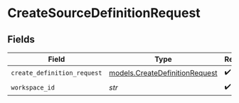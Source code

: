 # CreateSourceDefinitionRequest


## Fields

| Field                                                                  | Type                                                                   | Required                                                               | Description                                                            |
| ---------------------------------------------------------------------- | ---------------------------------------------------------------------- | ---------------------------------------------------------------------- | ---------------------------------------------------------------------- |
| `create_definition_request`                                            | [models.CreateDefinitionRequest](../models/createdefinitionrequest.md) | :heavy_check_mark:                                                     | N/A                                                                    |
| `workspace_id`                                                         | *str*                                                                  | :heavy_check_mark:                                                     | N/A                                                                    |